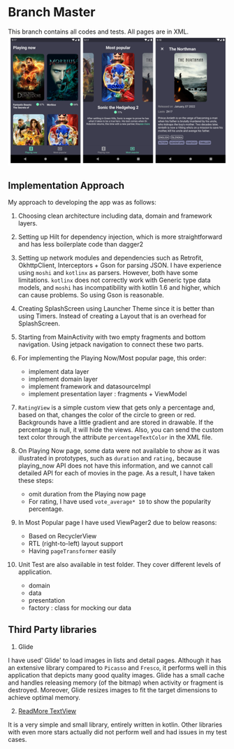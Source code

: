 # Branch Master
This branch contains all codes and tests. All pages are in XML. 
![Project Screenshots](https://github.com/boshrahi/MovieBox/blob/850950f25eab78bbdce896c06cec095dc1eed320/screenshots/movie_box.png)

## Implementation Approach

My approach to developing the app was as follows:

1. Choosing clean architecture including data, domain and framework layers.

2. Setting up Hilt for dependency injection, which is more straightforward and has less boilerplate code than dagger2

3. Setting up network modules and dependencies such as Retrofit, OkhttpClient, Interceptors + Gson for parsing JSON. I have experience using `moshi` and `kotlinx` as parsers. However, both have some limitations. `kotlinx` does not correctly work with Generic type data models, and `moshi` has incompatibility with kotlin 1.6 and higher, which can cause problems. So using Gson is reasonable.

4. Creating SplashScreen using Launcher Theme since it is better than using Timers. Instead of creating a Layout that is an overhead for SplashScreen.

5. Starting from MainActivity with two empty fragments and bottom navigation. Using jetpack navigation to connect these two parts.

6. For implementing the Playing Now/Most popular page, this order:
    * implement data layer
    * implement domain layer
    * implement framework and datasourceImpl
    * implement presentation layer : fragments + ViewModel

7. `RatingView` is a simple custom view that gets only a percentage and, based on that, changes the color of the circle to green or red. Backgrounds have a little gradient and are stored in drawable. If the percentage is null, it will hide the views. Also, you can send the custom text color through the attribute `percentageTextColor` in the XML file.

8. On Playing Now page, some data were not available to show as it was illustrated in prototypes, such as `duration` and `rating,` because playing_now API does not have this information, and we cannot call detailed API for each of movies in the page. As a result, I have taken these steps:
    * omit duration from the Playing now page
    * For rating, I have used `vote_average* 10` to show the popularity percentage.

9. In Most Popular page I have used ViewPager2 due to below reasons:
    * Based on RecyclerView
    * RTL (right-to-left) layout support
    * Having `pageTransformer` easily

10. Unit Test are also available in test folder. They cover different levels of application.
    * domain
    * data
    * presentation
    * factory : class for mocking our data

## Third Party libraries

1. Glide

I have used' Glide' to load images in lists and detail pages. Although it has an extensive library compared to `Picasso` and `Fresco`, it performs well in this application that depicts many good quality images. Glide has a small cache and handles releasing memory (of the bitmap) when activity or fragment is destroyed. Moreover, Glide resizes images to fit the target dimensions to achieve optimal memory.

2. [ReadMore TextView](https://github.com/PRNDcompany/ReadMoreTextView)

It is a very simple and small library, entirely written in kotlin. Other libraries with even more stars actually did not perform well and had issues in my test cases.
